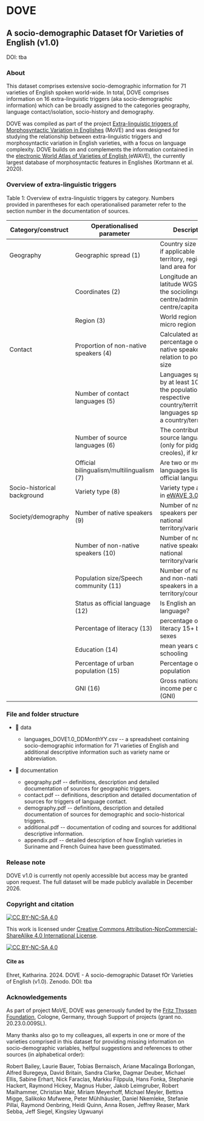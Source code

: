 # DOVE 

## A socio-demographic Dataset fOr Varieties of English (v1.0)

DOI: tba

### About 

This dataset comprises extensive socio-demographic information for 71 varieties of English spoken world-wide. In total, DOVE comprises information on 16 extra-linguistic triggers (aka socio-demographic information) which can be broadly assigned to the categories geography, language contact/isolation, socio-history and demography. 

DOVE was compiled as part of the project [Extra-linguistic triggers of Morphosyntactic Variation in Englishes](https://sites.google.com/site/katlehret/research/MoVE) (MoVE) and was designed for studying the relationship between extra-linguistic triggers and morphosyntactic variation in English varieties, with a focus on language complexity. DOVE builds on and complements the information contained in the [electronic World Atlas of Varieties of English ](https://ewave-atlas.org/) (eWAVE), the currently largest database of morphosyntactic features in Englishes (Kortmann et al. 2020). 

### Overview of extra-linguistic triggers

Table 1: Overview of extra-linguistic triggers by category. Numbers provided in parentheses for each operationalised parameter refer to the section number in the documentation of sources.

| Category/construct | Operationalised parameter | Description | Variable name | 
| ------------- | ------------- | ------------- | ------------- |
| Geography  | Geographic spread (1)  | Country size in km²; if applicable territory, region or land area for islands | spread |
|   | Coordinates (2)  | Longitude and latitude WGS84 of the sociolinguistic centre/administrative centre/capital| longitude, latitude | 
|  |Region (3) |World region and micro region | region, region_micro |
|  Contact | Proportion of non-native speakers (4) | Calculated as the percentage of non-native speakers in relation to population size | prop_non-natives | 
|  | Number of contact languages (5)  |  Languages spoken by at least 10% of the population of the respective country/territory, all languages spoken in a country/territoty | contact_languages, all_languages |
|   | Number of source languages (6)  |  The contributing source language (only for pidgins and creoles), if known|  source_languages | 
||Official bilingualism/multilingualism (7) | Are two or more languages listed as official language(s)? | bilingualism (yes/no)|
|Socio-historical background|Variety type (8)|Variety type as listed in [eWAVE 3.0](https://ewave-atlas.org/)| language_type |
|Society/demography|Number of native speakers (9) | Number of native speakers per national territory/variety | natives |
||Number of non-native speakers (10)|Number of non- native speakers per national territory/variety|non-natives|
||Population size/Speech community (11)|Number of native and non-native speakers in a given territory/country|population|
||Status as official language (12)|Is English an official language? |official (yes/no)|
||Percentage of literacy (13) |percentage of adult literacy 15+ both sexes|literacy, literacy_rounded |
| | Education (14) |mean years of schooling | education|
|| Percentage of urban population (15) | Percentage of urban population| urban_pop |
||GNI (16) |Gross national income per capita (GNI) | GNI|

### File and folder structure

* :file_folder: data

  * languages_DOVE1.0_DDMonthYY.csv -- a spreadsheet containing socio-demographic information for 71 varieties of English and additional descriptive information such as variety name or abbreviation.

* :file_folder: documentation

  * geography.pdf -- definitions, description and detailed documentation of sources for geographic triggers.
  * contact.pdf -- definitions, description and detailed documentation of sources for triggers of language contact.
  * demography.pdf -- definitions, description and detailed documentation of sources for demographic and socio-historical triggers.
  * additional.pdf -- documentation of coding and sources for additional descriptive information.
  * appendix.pdf -- detailed description of how English varieties in Suriname and French Guinea have been guesstimated.

### Release note

DOVE v1.0 is currently not openly accessible but access may be granted upon request. The full dataset will be made publicly available in December 2026.

### Copyright and citation

[![CC BY-NC-SA 4.0][cc-by-nc-sa-shield]][cc-by-nc-sa]

This work is licensed under
[Creative Commons Attribution-NonCommercial-ShareAlike 4.0 International License][cc-by-nc-sa].

[![CC BY-NC-SA 4.0][cc-by-nc-sa-image]][cc-by-nc-sa]

[cc-by-nc-sa]: http://creativecommons.org/licenses/by-nc-sa/4.0/
[cc-by-nc-sa-image]: https://licensebuttons.net/l/by-nc-sa/4.0/88x31.png
[cc-by-nc-sa-shield]: https://img.shields.io/badge/License-CC%20BY--NC--SA%204.0-lightgrey.svg

#### Cite as

Ehret, Katharina. 2024. DOVE - A socio-demographic Dataset fOr Varieties of English (v1.0). Zenodo.
DOI: tba

### Acknowledgements

As part of project MoVE, DOVE was generously funded by the [Fritz Thyssen Foundation](https://www.fritz-thyssen-stiftung.de/en/), Cologne, Germany, through Support of projects (grant no. 20.23.0.009SL).

Many thanks also go to my colleagues, all experts in one or more of the varieties comprised in this dataset for providing missing information on socio-demographic variables, helfpul suggestions and references to other sources (in alphabetical order): 

Robert Bailey, Laurie Bauer, Tobias Bernaisch, Ariane Macalinga Borlongan, Alfred Buregeya, David Britain, Sandra Clarke, Dagmar Deuber, Michael Ellis, Sabine Erhart, Nick Faraclas, Markku Filppula, Hans Fonka, Stephanie Hackert, Raymond Hickey, Magnus Huber, Jakob Leimgruber, Robert Mailhammer, Christian Mair, Miriam Meyerhoff, Michael Meyler, Bettina Migge, Salikoko Mufwene, Peter Mühlhäusler, Daniel Nkemleke, Stefanie Pillai, Raymond Oenbring, Heidi Quinn, Anna Rosen, Jeffrey Reaser, Mark Sebba, Jeff Siegel, Kingsley Ugwuanyi


